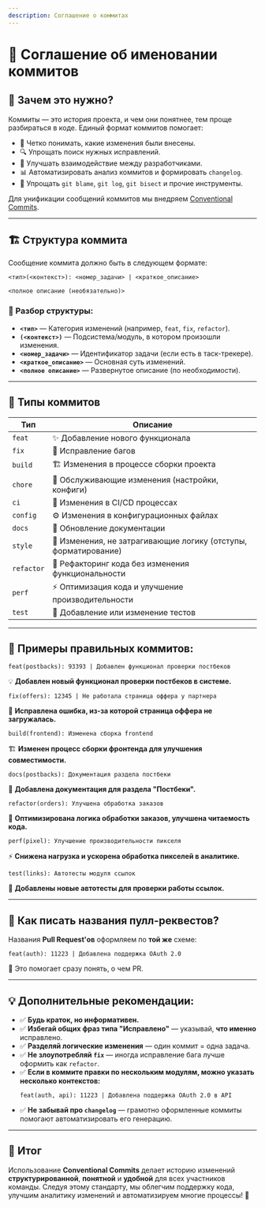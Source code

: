 ```yaml
---
description: Соглашение о коммитах
---
```


# 🤝 Соглашение об именовании коммитов

## 📌 Зачем это нужно?

Коммиты — это история проекта, и чем они понятнее, тем проще разбираться в коде.
Единый формат коммитов помогает:
- 📖 Четко понимать, какие изменения были внесены.
- 🔍 Упрощать поиск нужных исправлений.
- 🤝 Улучшать взаимодействие между разработчиками.
- 📊 Автоматизировать анализ коммитов и формировать `changelog`.
- 🚀 Упрощать `git blame`, `git log`, `git bisect` и прочие инструменты.

Для унификации сообщений коммитов мы внедряем [Conventional Commits](https://www.conventionalcommits.org/ru/v1.0.0/#%d1%81%d0%bf%d0%b5%d1%86%d0%b8%d1%84%d0%b8%d0%ba%d0%b0%d1%86%d0%b8%d1%8f).

---

## 🏗 Структура коммита

Сообщение коммита должно быть в следующем формате:

```plaintext
<тип>(<контекст>): <номер_задачи> | <краткое_описание>

<полное описание (необязательно)>
```

### 🔑 Разбор структуры:
- **`<тип>`** — Категория изменений (например, `feat`, `fix`, `refactor`).
- **`(<контекст>)`** — Подсистема/модуль, в котором произошли изменения.
- **`<номер_задачи>`** — Идентификатор задачи (если есть в таск-трекере).
- **`<краткое_описание>`** — Основная суть изменений.
- **`<полное описание>`** — Развернутое описание (по необходимости).

---

## 🚀 Типы коммитов

| Тип          | Описание |
|-------------|----------|
| `feat`      | ✨ Добавление нового функционала |
| `fix`       | 🐛 Исправление багов |
| `build`     | 🏗 Изменения в процессе сборки проекта |
| `chore`     | 🔧 Обслуживающие изменения (настройки, конфиги) |
| `ci`        | 🤖 Изменения в CI/CD процессах |
| `config`    | ⚙ Изменения в конфигурационных файлах |
| `docs`      | 📖 Обновление документации |
| `style`     | 🎨 Изменения, не затрагивающие логику (отступы, форматирование) |
| `refactor`  | 🔄 Рефакторинг кода без изменения функциональности |
| `perf`      | ⚡ Оптимизация кода и улучшение производительности |
| `test`      | 🧪 Добавление или изменение тестов |

---

## 📝 Примеры правильных коммитов:

```plaintext
feat(postbacks): 93393 | Добавлен функционал проверки постбеков
```
💡 **Добавлен новый функционал проверки постбеков в системе.**

```plaintext
fix(offers): 12345 | Не работала страница оффера у партнера
```
🐞 **Исправлена ошибка, из-за которой страница оффера не загружалась.**

```plaintext
build(frontend): Изменена сборка frontend
```
🏗 **Изменен процесс сборки фронтенда для улучшения совместимости.**

```plaintext
docs(postbacks): Документация раздела постбеки
```
📖 **Добавлена документация для раздела "Постбеки".**

```plaintext
refactor(orders): Улучшена обработка заказов
```
🔄 **Оптимизирована логика обработки заказов, улучшена читаемость кода.**

```plaintext
perf(pixel): Улучшение производительности пикселя
```
⚡ **Снижена нагрузка и ускорена обработка пикселей в аналитике.**

```plaintext
test(links): Автотесты модуля ссылок
```
🧪 **Добавлены новые автотесты для проверки работы ссылок.**

---

## 📌 Как писать названия пулл-реквестов?

Названия **Pull Request'ов** оформляем по **той же** схеме:
```plaintext
feat(auth): 11223 | Добавлена поддержка OAuth 2.0
```
📌 Это помогает сразу понять, о чем PR.

---
## 💡 Дополнительные рекомендации:

- ✅ **Будь краток, но информативен.**
- ✅ **Избегай общих фраз типа "Исправлено"** — указывай, **что именно** исправлено.
- ✅ **Разделяй логические изменения** — один коммит = одна задача.
- ✅ **Не злоупотребляй `fix`** — иногда исправление бага лучше оформить как `refactor`.
- ✅ **Если в коммите правки по нескольким модулям, можно указать несколько контекстов:**
  ```plaintext
  feat(auth, api): 11223 | Добавлена поддержка OAuth 2.0 в API
  ```
- ✅ **Не забывай про `changelog`** — грамотно оформленные коммиты помогают автоматизировать его генерацию.
---

## 🚀 Итог

Использование **Conventional Commits** делает историю изменений **структурированной**, **понятной** и **удобной** для всех участников команды. Следуя этому стандарту, мы облегчим поддержку кода, улучшим аналитику изменений и автоматизируем многие процессы! 💪

